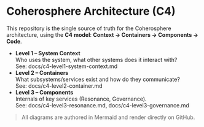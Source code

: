 # Coherosphere Architecture (C4)

This repository is the single source of truth for the Coherosphere architecture,
using the **C4 model**: **Context → Containers → Components → Code**.

- **Level 1 – System Context**  
  Who uses the system, what other systems does it interact with?  
  See: docs/c4-level1-system-context.md
- **Level 2 – Containers**  
  What subsystems/services exist and how do they communicate?  
  See: docs/c4-level2-container.md
- **Level 3 – Components**  
  Internals of key services (Resonance, Governance).  
  See: docs/c4-level3-resonance.md, docs/c4-level3-governance.md

> All diagrams are authored in Mermaid and render directly on GitHub.
